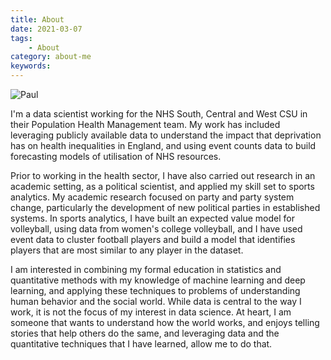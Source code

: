 ```yaml
---
title: About
date: 2021-03-07
tags:
    - About
category: about-me
keywords:
---
```

![Paul](/images/paul_medium.png)

I'm a data scientist working for the NHS South, Central and West CSU in their Population Health Management team. My work has included leveraging publicly available data to understand the impact that deprivation has on health inequalities in England, and using event counts data to build forecasting models of utilisation of NHS resources.

Prior to working in the health sector, I have also carried out research in an academic setting, as a political scientist, and applied my skill set to sports analytics. My academic research focused on party and party system change, particularly the development of new political parties in established systems. In sports analytics, I have built an expected value model for volleyball, using data from women's college volleyball, and I have used event data to cluster football players and build a model that identifies players that are most similar to any player in the dataset.

I am interested in combining my formal education in statistics and quantitative methods with my knowledge of machine learning and deep learning, and applying these techniques to problems of understanding human behavior and the social world. While data is central to the way I work, it is not the focus of my interest in data science. At heart, I am someone that wants to understand how the world works, and enjoys telling stories that help others do the same, and leveraging data and the quantitative techniques that I have learned, allow me to do that.
